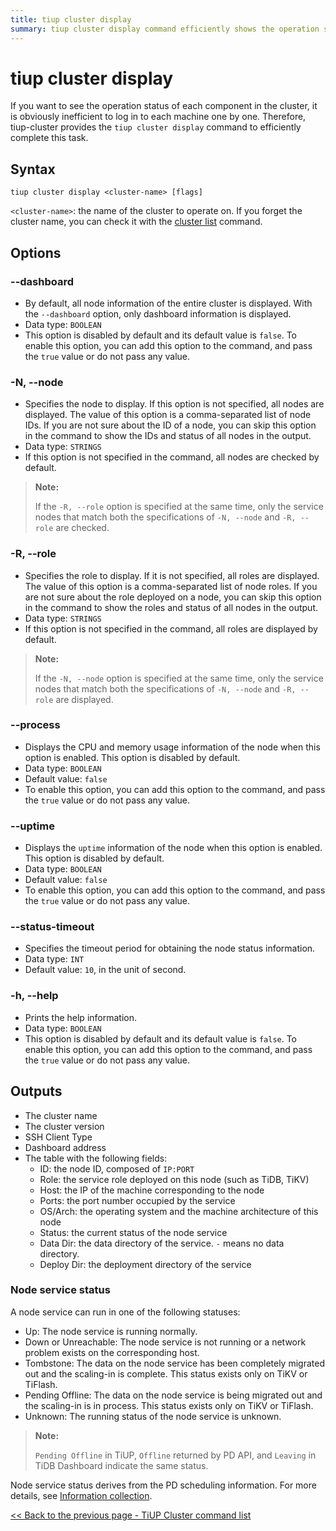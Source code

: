 ```yaml
---
title: tiup cluster display
summary: tiup cluster display command efficiently shows the operation status of each component in the cluster. It provides options to display dashboard information, node status, CPU and memory usage, and more. The output includes cluster name, version, SSH client type, dashboard address, and a table with node details. Node service status can be Up, Down, Tombstone, Pending Offline, or Unknown.
---
```


# tiup cluster display

If you want to see the operation status of each component in the cluster, it is obviously inefficient to log in to each machine one by one. Therefore, tiup-cluster provides the `tiup cluster display` command to efficiently complete this task.

## Syntax

```shell
tiup cluster display <cluster-name> [flags]
```

`<cluster-name>`: the name of the cluster to operate on. If you forget the cluster name, you can check it with the [cluster list](/tiup/tiup-component-cluster-list.md) command.

## Options

### --dashboard

- By default, all node information of the entire cluster is displayed. With the `--dashboard` option, only dashboard information is displayed.
- Data type: `BOOLEAN`
- This option is disabled by default and its default value is `false`. To enable this option, you can add this option to the command, and pass the `true` value or do not pass any value.

### -N, --node

- Specifies the node to display. If this option is not specified, all nodes are displayed. The value of this option is a comma-separated list of node IDs. If you are not sure about the ID of a node, you can skip this option in the command to show the IDs and status of all nodes in the output.
- Data type: `STRINGS`
- If this option is not specified in the command, all nodes are checked by default.

> **Note:**
>
> If the `-R, --role` option is specified at the same time, only the service nodes that match both the specifications of `-N, --node` and `-R, --role` are checked.

### -R, --role

- Specifies the role to display. If it is not specified, all roles are displayed. The value of this option is a comma-separated list of node roles. If you are not sure about the role deployed on a node, you can skip this option in the command to show the roles and status of all nodes in the output.
- Data type: `STRINGS`
- If this option is not specified in the command, all roles are displayed by default.

> **Note:**
>
> If the `-N, --node` option is specified at the same time, only the service nodes that match both the specifications of `-N, --node` and `-R, --role` are displayed.

### --process

- Displays the CPU and memory usage information of the node when this option is enabled. This option is disabled by default.
- Data type: `BOOLEAN`
- Default value: `false`
- To enable this option, you can add this option to the command, and pass the `true` value or do not pass any value.

### --uptime

- Displays the `uptime` information of the node when this option is enabled. This option is disabled by default.
- Data type: `BOOLEAN`
- Default value: `false`
- To enable this option, you can add this option to the command, and pass the `true` value or do not pass any value.

### --status-timeout

- Specifies the timeout period for obtaining the node status information.
- Data type: `INT`
- Default value: `10`, in the unit of second.

### -h, --help

- Prints the help information.
- Data type: `BOOLEAN`
- This option is disabled by default and its default value is `false`. To enable this option, you can add this option to the command, and pass the `true` value or do not pass any value.

## Outputs

- The cluster name
- The cluster version
- SSH Client Type
- Dashboard address
- The table with the following fields:
    - ID: the node ID, composed of `IP:PORT`
    - Role: the service role deployed on this node (such as TiDB, TiKV)
    - Host: the IP of the machine corresponding to the node
    - Ports: the port number occupied by the service
    - OS/Arch: the operating system and the machine architecture of this node
    - Status: the current status of the node service
    - Data Dir: the data directory of the service. `-` means no data directory.
    - Deploy Dir: the deployment directory of the service

### Node service status

A node service can run in one of the following statuses:

- Up: The node service is running normally.
- Down or Unreachable: The node service is not running or a network problem exists on the corresponding host.
- Tombstone: The data on the node service has been completely migrated out and the scaling-in is complete. This status exists only on TiKV or TiFlash.
- Pending Offline: The data on the node service is being migrated out and the scaling-in is in process. This status exists only on TiKV or TiFlash.
- Unknown: The running status of the node service is unknown.

> **Note:**
>
> `Pending Offline` in TiUP, `Offline` returned by PD API, and `Leaving` in TiDB Dashboard indicate the same status.

Node service status derives from the PD scheduling information. For more details, see [Information collection](/tidb-scheduling.md#information-collection).

[<< Back to the previous page - TiUP Cluster command list](/tiup/tiup-component-cluster.md#command-list)
